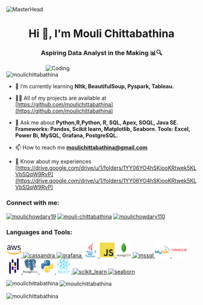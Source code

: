 ![MasterHead](https://i0.wp.com/www.sciencenews.org/wp-content/uploads/2023/04/040823_chatgpt_feat.gif?resize=1024,256&ssl=1)


<h1 align="center">Hi 👋, I'm Mouli Chittabathina</h1>
<h3 align="center">Aspiring Data Analyst in the Making 📊🔍</h3>

<img align="right" alt="Coding" width="400" src="https://assets-global.website-files.com/5c19020c997c25514d17d86f/60c0d9460c02947666c0d70c_Data%20report.gif">

<p align="left"> <img src="https://komarev.com/ghpvc/?username=moulichittabathina&label=Profile%20views&color=0e75b6&style=flat" alt="moulichittabathina" /> </p>

- 🌱 I’m currently learning **Nltk, BeautifulSoup, Pyspark, Tableau.**

- 👨‍💻 All of my projects are available at [https://github.com/moulichittabathina](https://github.com/moulichittabathina)

- 💬 Ask me about **Python,R,Python, R, SQL, Apex, SOQL, Java SE. Frameworks: Pandas, Scikit learn, Matplotlib, Seaborn.    Tools: Excel, Power Bi, MySQL, Grafana, PostgreSQL.**

- 📫 How to reach me **moulichittabathina@gmail.com**

- 📄 Know about my experiences [https://drive.google.com/drive/u/1/folders/1YY06YO4hSKiooKRtwek5KLVbSQqW9RvP](https://drive.google.com/drive/u/1/folders/1YY06YO4hSKiooKRtwek5KLVbSQqW9RvP)

<h3 align="left">Connect with me:</h3>
<p align="left">
<a href="https://twitter.com/moulichowdary19" target="blank"><img align="center" src="https://raw.githubusercontent.com/rahuldkjain/github-profile-readme-generator/master/src/images/icons/Social/twitter.svg" alt="moulichowdary19" height="30" width="40" /></a>
<a href="https://linkedin.com/in/mouli-chittabathina" target="blank"><img align="center" src="https://raw.githubusercontent.com/rahuldkjain/github-profile-readme-generator/master/src/images/icons/Social/linked-in-alt.svg" alt="mouli-chittabathina" height="30" width="40" /></a>
<a href="https://instagram.com/moulichowdary110" target="blank"><img align="center" src="https://raw.githubusercontent.com/rahuldkjain/github-profile-readme-generator/master/src/images/icons/Social/instagram.svg" alt="moulichowdary110" height="30" width="40" /></a>
</p>

<h3 align="left">Languages and Tools:</h3>
<p align="left"> <a href="https://aws.amazon.com" target="_blank" rel="noreferrer"> <img src="https://raw.githubusercontent.com/devicons/devicon/master/icons/amazonwebservices/amazonwebservices-original-wordmark.svg" alt="aws" width="40" height="40"/> </a> <a href="https://cassandra.apache.org/" target="_blank" rel="noreferrer"> <img src="https://www.vectorlogo.zone/logos/apache_cassandra/apache_cassandra-icon.svg" alt="cassandra" width="40" height="40"/> </a> <a href="https://grafana.com" target="_blank" rel="noreferrer"> <img src="https://www.vectorlogo.zone/logos/grafana/grafana-icon.svg" alt="grafana" width="40" height="40"/> </a> <a href="https://www.java.com" target="_blank" rel="noreferrer"> <img src="https://raw.githubusercontent.com/devicons/devicon/master/icons/java/java-original.svg" alt="java" width="40" height="40"/> </a> <a href="https://developer.mozilla.org/en-US/docs/Web/JavaScript" target="_blank" rel="noreferrer"> <img src="https://raw.githubusercontent.com/devicons/devicon/master/icons/javascript/javascript-original.svg" alt="javascript" width="40" height="40"/> </a> <a href="https://www.mongodb.com/" target="_blank" rel="noreferrer"> <img src="https://raw.githubusercontent.com/devicons/devicon/master/icons/mongodb/mongodb-original-wordmark.svg" alt="mongodb" width="40" height="40"/> </a> <a href="https://www.microsoft.com/en-us/sql-server" target="_blank" rel="noreferrer"> <img src="https://www.svgrepo.com/show/303229/microsoft-sql-server-logo.svg" alt="mssql" width="40" height="40"/> </a> <a href="https://www.mysql.com/" target="_blank" rel="noreferrer"> <img src="https://raw.githubusercontent.com/devicons/devicon/master/icons/mysql/mysql-original-wordmark.svg" alt="mysql" width="40" height="40"/> </a> <a href="https://www.oracle.com/" target="_blank" rel="noreferrer"> <img src="https://raw.githubusercontent.com/devicons/devicon/master/icons/oracle/oracle-original.svg" alt="oracle" width="40" height="40"/> </a> <a href="https://pandas.pydata.org/" target="_blank" rel="noreferrer"> <img src="https://raw.githubusercontent.com/devicons/devicon/2ae2a900d2f041da66e950e4d48052658d850630/icons/pandas/pandas-original.svg" alt="pandas" width="40" height="40"/> </a> <a href="https://www.postgresql.org" target="_blank" rel="noreferrer"> <img src="https://raw.githubusercontent.com/devicons/devicon/master/icons/postgresql/postgresql-original-wordmark.svg" alt="postgresql" width="40" height="40"/> </a> <a href="https://www.python.org" target="_blank" rel="noreferrer"> <img src="https://raw.githubusercontent.com/devicons/devicon/master/icons/python/python-original.svg" alt="python" width="40" height="40"/> </a> <a href="https://reactjs.org/" target="_blank" rel="noreferrer"> <img src="https://raw.githubusercontent.com/devicons/devicon/master/icons/react/react-original-wordmark.svg" alt="react" width="40" height="40"/> </a> <a href="https://scikit-learn.org/" target="_blank" rel="noreferrer"> <img src="https://upload.wikimedia.org/wikipedia/commons/0/05/Scikit_learn_logo_small.svg" alt="scikit_learn" width="40" height="40"/> </a> <a href="https://seaborn.pydata.org/" target="_blank" rel="noreferrer"> <img src="https://seaborn.pydata.org/_images/logo-mark-lightbg.svg" alt="seaborn" width="40" height="40"/> </a> </p>

<p><img align="left" src="https://github-readme-stats.vercel.app/api/top-langs?username=moulichittabathina&show_icons=true&locale=en&layout=compact" alt="moulichittabathina" /></p>

<p>&nbsp;<img align="center" src="https://github-readme-stats.vercel.app/api?username=moulichittabathina&show_icons=true&locale=en" alt="moulichittabathina" /></p>

<p><img align="center" src="https://github-readme-streak-stats.herokuapp.com/?user=moulichittabathina&" alt="moulichittabathina" /></p>

